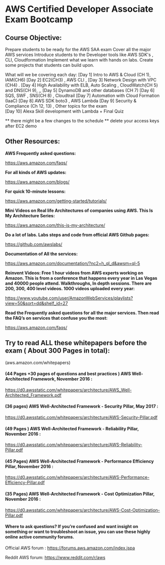 # AWS Certified Developer Associate Exam Bootcamp

## Course Objective:
Prepare students to be ready for the AWS SAA exam
Cover all the major AWS services 
Introduce students to the Developer tools like AWS SDK's , CLI, Cloudformation
Implement what we learn with hands on labs.
Create some projects that students can build upon. 


What will we be covering each day:
[Day 1]	Intro to AWS & Cloud (CH 1), IAM(CH6) 
[Day 2]	EC2(CH3) , AWS CLI , 
[Day 3]	Network Design with VPC (CH4) .
[Day 4]	High Availability with ELB, Auto Scaling , CloudWatch(CH 5) and DNS(CH 9), ,, 
[Day 5]	DynamoDB and other databases (CH 7)
[Day 6]	SQS, SWF , SNS(CH 8) , Cloudtrail
[Day 7]	Automation with Cloud Formation (IaaC)
[Day 8] AWS SDK boto3 ,  AWS Lambda 
[Day 9]	Security & Compliance (Ch 12, 13) , Other topics for the exam  
[Day 10] Alexa Skill development with Lambda + Final Quiz

** there might be a few changes to the schedule
** delete your access keys after EC2 demo

## Other Resources:

**AWS Frequently asked questions:**

https://aws.amazon.com/faqs/

**For all kinds of AWS updates:**

https://aws.amazon.com/blogs/

**For quick 10-minute lessons:**

https://aws.amazon.com/getting-started/tutorials/

**Mini Videos on Real life Architectures of companies using AWS. This Is My Architecture Series:**

https://aws.amazon.com/this-is-my-architecture/

**Do a lot of labs. Labs steps and code from official AWS Github pages:** 

https://github.com/awslabs/

**Documentation of All the services:**

https://aws.amazon.com/documentation/?nc2=h_ql_d&awsm=ql-5

**Reinvent Videos: Free 1 hour videos from AWS experts working on Amazon. This is from a conference that happens every year in Las Vegas and 40000 people attend. Walkthroughs, In depth sessions. There are 200, 300, 400 level videos. 1000 videos uploaded every year:**

https://www.youtube.com/user/AmazonWebServices/playlists?view=50&sort=dd&shelf_id=27

**Read the Frequently asked questions for all the major services. Then read the FAQ’s on services that confuse you the most:**

https://aws.amazon.com/faqs/








## Try to read ALL these whitepapers before the exam ( About 300 Pages in total):
 (aws.amazon.com/whitepapers) 
#### (44 Pages +30 pages of questions and best practices ) AWS Well-Architected Framework, November 2016 :
https://d0.awsstatic.com/whitepapers/architecture/AWS_Well-Architected_Framework.pdf
#### (36 pages) AWS Well-Architected Framework - Security Pillar, May 2017 :
https://d0.awsstatic.com/whitepapers/architecture/AWS-Security-Pillar.pdf
#### (49 Pages ) AWS Well-Architected Framework - Reliability Pillar, November 2016 :
https://d0.awsstatic.com/whitepapers/architecture/AWS-Reliability-Pillar.pdf
#### (45 Pages) AWS Well-Architected Framework - Performance Efficiency Pillar, November 2016 :
https://d0.awsstatic.com/whitepapers/architecture/AWS-Performance-Efficiency-Pillar.pdf
#### (35 Pages) AWS Well-Architected Framework - Cost Optimization Pillar, November 2016 :
https://d0.awsstatic.com/whitepapers/architecture/AWS-Cost-Optimization-Pillar.pdf





#### Where to ask questions? If you’re confused and want insight on something or want to troubleshoot an issue, you can use these highly online active community forums.

Official AWS forum :
https://forums.aws.amazon.com/index.jspa


Reddit AWS forum:
https://www.reddit.com/r/aws


